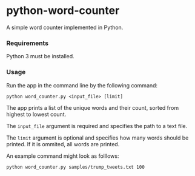 # python-word-counter
A simple word counter implemented in Python.

### Requirements

Python 3 must be installed.

### Usage

Run the app in the command line by the following command:

```
python word_counter.py <input_file> [limit]
```

The app prints a list of the unique words and their count, sorted from highest to lowest count.

The `input_file` argument is required and specifies the path to a text file.

The `limit` argument is optional and specifies how many words should be printed. If it is ommited, all words are printed.

An example command might look as folllows:

```
python word_counter.py samples/trump_tweets.txt 100
```
